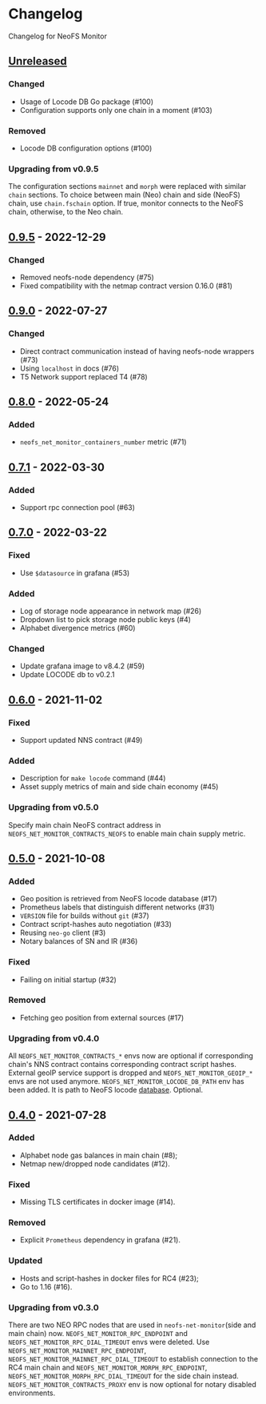# Changelog
Changelog for NeoFS Monitor

## [Unreleased]

### Changed
- Usage of Locode DB Go package (#100)
- Configuration supports only one chain in a moment (#103)

### Removed
- Locode DB configuration options (#100)

### Upgrading from v0.9.5

The configuration sections `mainnet` and  `morph` were replaced with similar `chain` sections. To choice between
main (Neo) chain and side (NeoFS) chain, use `chain.fschain` option. If true, monitor connects to the NeoFS chain,
otherwise, to the Neo chain.

## [0.9.5] - 2022-12-29

### Changed
- Removed neofs-node dependency (#75)
- Fixed compatibility with the netmap contract version 0.16.0 (#81)

## [0.9.0] - 2022-07-27

### Changed
- Direct contract communication instead of having neofs-node wrappers (#73)
- Using `localhost` in docs (#76)
- T5 Network support replaced T4 (#78)

## [0.8.0] - 2022-05-24

### Added
- `neofs_net_monitor_containers_number` metric (#71)

## [0.7.1] - 2022-03-30

### Added
- Support rpc connection pool (#63)

## [0.7.0] - 2022-03-22

### Fixed
- Use `$datasource` in grafana (#53)

### Added
- Log of storage node appearance in network map (#26)
- Dropdown list to pick storage node public keys (#4)
- Alphabet divergence metrics (#60)

### Changed
- Update grafana image to v8.4.2 (#59)
- Update LOCODE db to v0.2.1

## [0.6.0] - 2021-11-02

### Fixed
- Support updated NNS contract (#49)

### Added
- Description for `make locode` command (#44)
- Asset supply metrics of main and side chain economy (#45)

### Upgrading from v0.5.0
Specify main chain NeoFS contract address in `NEOFS_NET_MONITOR_CONTRACTS_NEOFS`
to enable main chain supply metric.

## [0.5.0] - 2021-10-08

### Added
- Geo position is retrieved from NeoFS locode database (#17)
- Prometheus labels that distinguish different networks (#31)
- `VERSION` file for builds without `git` (#37)
- Contract script-hashes auto negotiation (#33)
- Reusing `neo-go` client (#3)
- Notary balances of SN and IR (#36)

### Fixed
- Failing on initial startup (#32)

### Removed
- Fetching geo position from external sources (#17)

### Upgrading from v0.4.0
All `NEOFS_NET_MONITOR_CONTRACTS_*` envs now are optional if corresponding chain's NNS
contract contains corresponding contract script hashes.
External geoIP service support is dropped and `NEOFS_NET_MONITOR_GEOIP_*` envs are not
used anymore.
`NEOFS_NET_MONITOR_LOCODE_DB_PATH` env has been added. It is path to NeoFS locode
[database](https://github.com/nspcc-dev/neofs-locode-db). Optional.

## [0.4.0] - 2021-07-28

### Added
- Alphabet node gas balances in main chain (#8);
- Netmap new/dropped node candidates (#12).

### Fixed
- Missing TLS certificates in docker image (#14). 

### Removed
- Explicit `Prometheus` dependency in grafana (#21).

### Updated
- Hosts and script-hashes in docker files for RC4 (#23);
- Go to 1.16 (#16).

### Upgrading from v0.3.0
There are two NEO RPC nodes that are used in `neofs-net-monitor`(side and main chain) now.
`NEOFS_NET_MONITOR_RPC_ENDPOINT` and `NEOFS_NET_MONITOR_RPC_DIAL_TIMEOUT` envs were deleted.
Use `NEOFS_NET_MONITOR_MAINNET_RPC_ENDPOINT`, `NEOFS_NET_MONITOR_MAINNET_RPC_DIAL_TIMEOUT`
to establish connection to the RC4 main chain and `NEOFS_NET_MONITOR_MORPH_RPC_ENDPOINT`,
`NEOFS_NET_MONITOR_MORPH_RPC_DIAL_TIMEOUT` for the side chain instead.
`NEOFS_NET_MONITOR_CONTRACTS_PROXY` env is now optional for notary disabled environments.

[Unreleased]: https://github.com/nspcc-dev/neo-exporter/compare/v0.9.5...master
[0.9.5]: https://github.com/nspcc-dev/neo-exporter/compare/v0.9.0...v0.9.5
[0.9.0]: https://github.com/nspcc-dev/neo-exporter/compare/v0.8.0...v0.9.0
[0.8.0]: https://github.com/nspcc-dev/neo-exporter/compare/v0.7.1...v0.8.0
[0.7.1]: https://github.com/nspcc-dev/neo-exporter/compare/v0.7.0...v0.7.1
[0.7.0]: https://github.com/nspcc-dev/neo-exporter/compare/v0.6.0...v0.7.0
[0.6.0]: https://github.com/nspcc-dev/neo-exporter/compare/v0.5.0...v0.6.0
[0.5.0]: https://github.com/nspcc-dev/neo-exporter/compare/v0.4.0...v0.5.0
[0.4.0]: https://github.com/nspcc-dev/neo-exporter/compare/v0.3.0...v0.4.0
